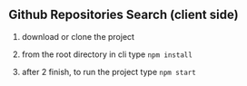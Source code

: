 ## Github Repositories Search (client side)

1. download or clone the project

2. from the root directory in cli type `npm install`

3. after 2 finish, to run the project type `npm start` 
